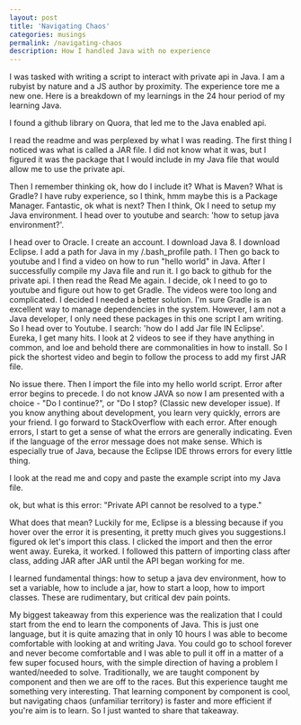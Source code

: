 ```yaml
---
layout: post
title: 'Navigating Chaos'
categories: musings
permalink: /navigating-chaos
description: How I handled Java with no experience
---
```


I was tasked with writing a script to interact with private api in Java. I am
a rubyist by nature and a JS author by proximity. The experience tore me a new one. Here is a
breakdown of my learnings in the 24 hour period of my learning Java.

I found a github library on Quora, that led me to the Java enabled api.

I read the readme and was perplexed by what I was reading. The first thing I noticed
was what is called a JAR file. I did not know what it was, but I figured it was the package
that I would include in my Java file that would allow me to use the private api.

Then I remember thinking ok, how do I include it? What is Maven? What is Gradle? I have
ruby experience, so I think, hmm maybe this is a Package Manager. Fantastic, ok what is next? Then I think, Ok I need to setup my Java environment. I head over to youtube and search: 'how to setup java environment?'.

I head over to Oracle. I create an account. I download Java 8. I download Eclipse. I add a path
for Java in my /.bash_profile path. I Then go back to youtube and I find a video on how to run "hello world"
in Java. After I successfully compile my Java file and run it. I go back to github for the
private api. I then read the Read Me again. I decide, ok I need to go to youtube and figure out how to
get Gradle. The videos were too long and complicated. I decided I needed a better solution. I'm sure Gradle is an excellent way to manage dependencies in the system. However, I am not a Java developer, I only need
these packages in this one script I am writing. So I head over to Youtube. I search: 'how do I add Jar file IN Eclipse'. Eureka, I get many hits. I look at 2 videos to see if they have anything in common, and loe and behold there are commonalities in how to install. So I pick the shortest video and begin to follow the
process to add my first JAR file.

No issue there. Then I import the file into my hello world script. Error after error begins to precede.
I do not know JAVA so now I am presented with a choice - "Do I continue?", or "Do I stop? (Classic new developer issue). If you know anything about development, you learn very quickly, errors are your friend. I go forward to StackOverflow with each error. After enough errors, I start to get a sense of what the errors are generally indicating. Even if the language of the error message does not make sense. Which is especially true of Java, because the Eclipse IDE throws errors for every little thing.

I look at the read me and copy and paste the example script into my Java file.

ok, but what is this error:
"Private API cannot be resolved to a type."

What does that mean? Luckily for me, Eclipse is a blessing because if you hover over the error it is presenting, it pretty much gives you suggestions.I figured ok let's import this class. I clicked the import and then the error went away. Eureka, it worked. I followed this pattern of importing class after class, adding JAR after JAR until the API began working for me.

I learned fundamental things: how to setup a java dev environment, how to set a variable, how to include a jar,
how to start a loop, how to import classes. These are rudimentary, but critical dev pain points.

My biggest takeaway from this experience was the realization that I could start from the end to learn the components of Java. This is just one language, but it is quite amazing that in only 10 hours I was able to become comfortable with looking at and writing Java. You could go to school forever and never become comfortable and I was able to pull it off in a matter of a few super focused hours, with the simple direction of having a problem I wanted/needed to solve. Traditionally, we are taught component by component and then we are off to the races. But this experience taught me something very interesting. That learning component by component is cool, but navigating chaos (unfamiliar territory) is faster and more efficient if you're aim is to learn. So I just wanted to share that takeaway.

